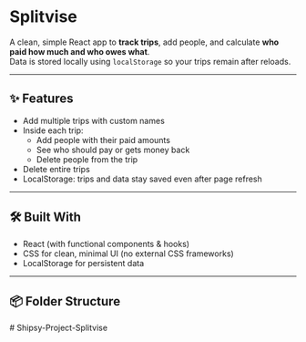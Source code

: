 # Splitvise

A clean, simple React app to **track trips**, add people, and calculate **who paid how much and who owes what**.  
Data is stored locally using `localStorage` so your trips remain after reloads.

---

## ✨ Features

- Add multiple trips with custom names
- Inside each trip:
  - Add people with their paid amounts
  - See who should pay or gets money back
  - Delete people from the trip
- Delete entire trips
- LocalStorage: trips and data stay saved even after page refresh

---

## 🛠 Built With

- React (with functional components & hooks)
- CSS for clean, minimal UI (no external CSS frameworks)
- LocalStorage for persistent data

---

## 📦 Folder Structure

#   S h i p s y - P r o j e c t - S p l i t v i s e  
 